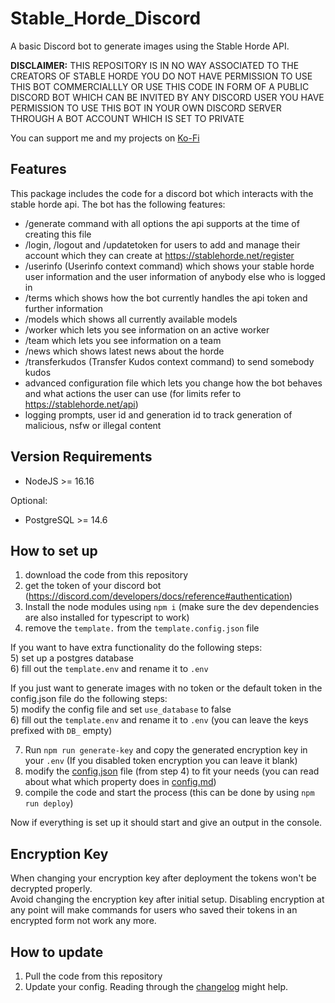 # Stable_Horde_Discord

A basic Discord bot to generate images using the Stable Horde API.

**DISCLAIMER:** THIS REPOSITORY IS IN NO WAY ASSOCIATED TO THE CREATORS OF STABLE HORDE
YOU DO NOT HAVE PERMISSION TO USE THIS BOT COMMERCIALLLY OR USE THIS CODE IN FORM OF A PUBLIC DISCORD BOT WHICH CAN BE INVITED BY ANY DISCORD USER
YOU HAVE PERMISSION TO USE THIS BOT IN YOUR OWN DISCORD SERVER THROUGH A BOT ACCOUNT WHICH IS SET TO PRIVATE

You can support me and my projects on [Ko-Fi](https://ko-fi.com/slashbot)

## Features

This package includes the code for a discord bot which interacts with the stable horde api.
The bot has the following features:

- /generate command with all options the api supports at the time of creating this file
- /login, /logout and /updatetoken for users to add and manage their account which they can create at https://stablehorde.net/register
- /userinfo (Userinfo context command) which shows your stable horde user information and the user information of anybody else who is logged in
- /terms which shows how the bot currently handles the api token and further information
- /models which shows all currently available models
- /worker which lets you see information on an active worker
- /team which lets you see information on a team
- /news which shows latest news about the horde
- /transferkudos (Transfer Kudos context command) to send somebody kudos
- advanced configuration file which lets you change how the bot behaves and what actions the user can use (for limits refer to https://stablehorde.net/api)
- logging prompts, user id and generation id to track generation of malicious, nsfw or illegal content

## Version Requirements

- NodeJS >= 16.16

Optional:  
- PostgreSQL >= 14.6

## How to set up

1) download the code from this repository  
2) get the token of your discord bot (https://discord.com/developers/docs/reference#authentication)  
3) Install the node modules using `npm i` (make sure the dev dependencies are also installed for typescript to work)  
4) remove the `template.` from the `template.config.json` file  
  
If you want to have extra functionality do the following steps:  
5) set up a postgres database  
6) fill out the `template.env` and rename it to `.env`  
  
If you just want to generate images with no token or the default token in the config.json file do the following steps:  
5) modify the config file and set `use_database` to false  
6) fill out the `template.env` and rename it to `.env` (you can leave the keys prefixed with `DB_` empty)  
  
7) Run `npm run generate-key` and copy the generated encryption key in your `.env` (If you disabled token encryption you can leave it blank)
8) modify the [config.json](https://github.com/ZeldaFan0225/Stable_Horde_Discord/blob/main/template.config.json) file (from step 4) to fit your needs (you can read about what which property does in [config.md](https://github.com/ZeldaFan0225/Stable_Horde_Discord/blob/main/config.md))  
9) compile the code and start the process (this can be done by using `npm run deploy`)  
  
Now if everything is set up it should start and give an output in the console.  


## Encryption Key
When changing your encryption key after deployment the tokens won't be decrypted properly.  
Avoid changing the encryption key after initial setup.
Disabling encryption at any point will make commands for users who saved their tokens in an encrypted form not work any more.

## How to update

1) Pull the code from this repository
2) Update your config. Reading through the [changelog](https://github.com/ZeldaFan0225/Stable_Horde_Discord/blob/main/changelog.md) might help.